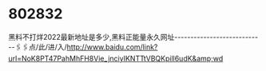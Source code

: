 # 802832
黑料不打烊2022最新地址是多少,黑料正能量永久网址----------------------------🖇🖇点/此/进/入/http://www.baidu.com/link?url=NoK8PT47PahMhFH8Vie_jnciyIKNTTtVBQKpill6udK&amp;wd
